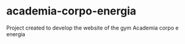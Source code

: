 # academia-corpo-energia
Project created to develop the website of the gym Academia corpo e energia
